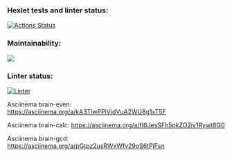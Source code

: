 ### Hexlet tests and linter status:
[![Actions Status](https://github.com/SiKnow/frontend-project-lvl1/workflows/hexlet-check/badge.svg)](https://github.com/SiKnow/frontend-project-lvl1/actions)
### Maintainability:
<a href="https://codeclimate.com/github/codeclimate/codeclimate/maintainability"><img src="https://api.codeclimate.com/v1/badges/a99a88d28ad37a79dbf6/maintainability" /></a>
### Linter status:
[![Linter](https://github.com/SiKnow/frontend-project-lvl1/actions/workflows/linter.yml/badge.svg)](https://github.com/SiKnow/frontend-project-lvl1/actions/workflows/linter.yml)

Asciinema brain-even:
https://asciinema.org/a/kA3TlwPPiVidVuA2WU8g1xT5F

Asciinema brain-calc:
https://asciinema.org/a/fI6JesSFh5pkZO2iy1Rywt8G0

Asciinema brain-gcd:
https://asciinema.org/a/pGtpz2usRWxWfv29oS6tPjFsn
